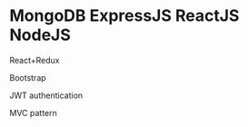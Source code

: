 <h1>MongoDB ExpressJS ReactJS NodeJS</h1>
<p>React+Redux</p>
<p>Bootstrap</p>
<p>JWT authentication</p>
<p>MVC pattern</p>

